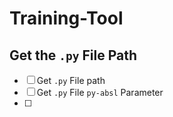 # Training-Tool

## Get the `.py` File Path

- [ ] Get `.py` File path
- [ ] Get `.py` File `py-absl` Parameter
- [ ] 